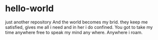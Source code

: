 # hello-world
just another repository
And the world becomes my brid. they keep me satisfied, gives me all i need and in her i do confined. You got to take my time anywhere free to speak my mind any where. Anywhere i roam. 

